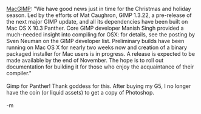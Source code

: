 <a href="http://www.macgimp.org/">MacGIMP</a>: "We have good news just in time for the Christmas and holiday season. Led by the efforts of Mat Caughron, GIMP 1.3.22, a pre-release of the next major GIMP update, and all its dependencies have been built on Mac OS X 10.3 Panther. Core GIMP developer Manish Singh provided a much-needed insight into compiling for OSX: for details, see the posting by Sven Neuman on the GIMP developer list. Preliminary builds have been running on Mac OS X for nearly two weeks now and creation of a binary packaged installer for Mac users is in progress. A release is expected to be made available by the end of November. The hope is to roll out documentation for building it for those who enjoy the acquaintance of their compiler."
<br />
<br />Gimp for Panther!  Thank goddess for this.  After buying my G5, I no longer have the coin (or liquid assets) to get a copy of Photoshop.  
<br />-m
<br />